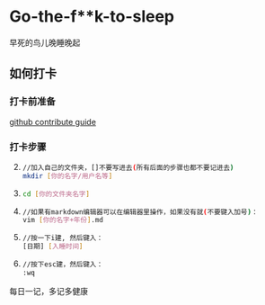 # Go-the-f**k-to-sleep
早死的鸟儿晚睡晚起

## 如何打卡

### 打卡前准备

[github contribute guide](https://www.dataschool.io/how-to-contribute-on-github/)

### 打卡步骤
2.   ```bash
     //加入自己的文件夹，[]不要写进去(所有后面的步骤也都不要记进去)
     mkdir [你的名字/用户名等]
     ```

3. ```bash
   cd [你的文件夹名字]
   ```

4. ```bash
   //如果有markdown编辑器可以在编辑器里操作，如果没有就(不要键入加号)：
   vim [你的名字+年份].md
   ```

5. ```bash
   //按一下i建, 然后键入：
   [日期] [入睡时间]
   ```

6. ```bash
   //按下esc建，然后键入：
   :wq
   ```

每日一记，多记多健康
